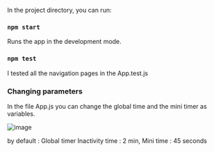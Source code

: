 
In the project directory, you can run:

### `npm start`

Runs the app in the development mode.

### `npm test`

I tested all the navigation pages in the App.test.js 

### Changing parameters 

In the file App.js you can change the global time and the mini timer as variables.

![image](https://user-images.githubusercontent.com/40210455/186536016-95baafa1-c050-4804-929f-c4ce735b27d9.png)

by default : 
Global timer Inactivity time : 2 min,
Mini time : 45 seconds




